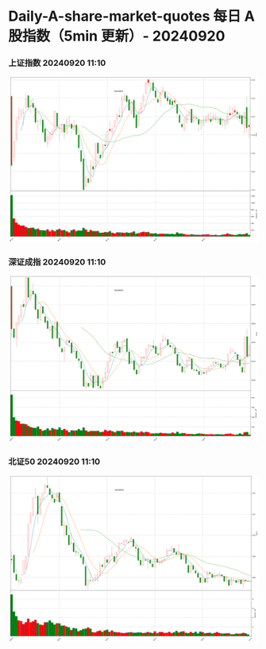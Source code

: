 
# Daily-A-share-market-quotes 每日 A 股指数（5min 更新）- 20240920

### 上证指数 20240920 11:10
![](./fig/2024/9/20240920-sh000001.png)

### 深证成指 20240920 11:10
![](./fig/2024/9/20240920-sz399001.png)

### 北证50 20240920 11:10
![](./fig/2024/9/20240920-bj899050.png)
